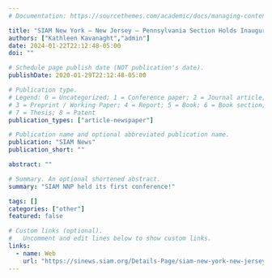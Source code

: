 ```yaml
---
# Documentation: https://sourcethemes.com/academic/docs/managing-content/

title: "SIAM New York – New Jersey – Pennsylvania Section Holds Inaugural Conference"
authors: ["Kathleen Kavanaght","admin"]
date: 2024-01-22T22:12:48-05:00
doi: ""

# Schedule page publish date (NOT publication's date).
publishDate: 2020-01-29T22:12:48-05:00

# Publication type.
# Legend: 0 = Uncategorized; 1 = Conference paper; 2 = Journal article;
# 3 = Preprint / Working Paper; 4 = Report; 5 = Book; 6 = Book section;
# 7 = Thesis; 8 = Patent
publication_types: ["article-newspaper"]

# Publication name and optional abbreviated publication name.
publication: "SIAM News"
publication_short: ""

abstract: ""

# Summary. An optional shortened abstract.
summary: "SIAM NNP held its first conference!"

tags: []
categories: ["other"]
featured: false

# Custom links (optional).
#   Uncomment and edit lines below to show custom links.
links:
  - name: Web
    url: "https://sinews.siam.org/Details-Page/siam-new-york-new-jersey-pennsylvania-section-holds-inaugural-conference"
---
```

